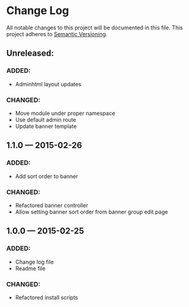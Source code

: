 # Change Log
All notable changes to this project will be documented in this file. This project adheres to [Semantic Versioning](http://semver.org/).

## Unreleased:
### ADDED:
- Adminhtml layout updates

### CHANGED:
- Move module under proper namespace
- Use default admin route
- Update banner template

## 1.1.0 — 2015-02-26
### ADDED:
- Add sort order to banner

### CHANGED:
- Refactored banner controller
- Allow setting banner sort order from banner group edit page

## 1.0.0 — 2015-02-25
### ADDED:
- Change log file
- Readme file

### CHANGED:
- Refactored install scripts

